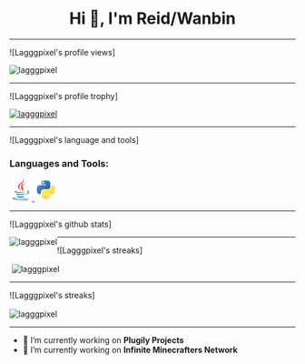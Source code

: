 <h1 align="center">Hi 👋, I'm Reid/Wanbin</h1>

___

![Lagggpixel's profile views] <p align="left"> <img src="https://komarev.com/ghpvc/?username=lagggpixel&label=Profile%20views&color=0e75b6&style=flat" alt="lagggpixel" /> </p>

___

![Lagggpixel's profile trophy] <p align="left"> <a href="https://github.com/ryo-ma/github-profile-trophy"><img src="https://github-profile-trophy.vercel.app/?username=lagggpixel&theme=darkhub" alt="lagggpixel" /></a> </p>

___

![Lagggpixel's language and tools] <h3 align="left">Languages and Tools:</h3>
<p align="left"> <a href="https://www.java.com" target="_blank" rel="noreferrer"> <img src="https://raw.githubusercontent.com/devicons/devicon/master/icons/java/java-original.svg" alt="java" width="40" height="40"/> </a> <a href="https://www.python.org" target="_blank" rel="noreferrer"> <img src="https://raw.githubusercontent.com/devicons/devicon/master/icons/python/python-original.svg" alt="python" width="40" height="40"/> </a> </p>

___

![Lagggpixel's github stats] <p><img align="left" src="https://github-readme-stats.vercel.app/api/top-langs?username=lagggpixel&show_icons=true&locale=en&layout=compact" alt="lagggpixel" /></p>

___

![Lagggpixel's streaks] <p>&nbsp;<img align="center" src="https://github-readme-stats.vercel.app/api?username=lagggpixel&show_icons=true&locale=en" alt="lagggpixel" /></p>

___

![Lagggpixel's streaks] <p><img align="center" src="https://github-readme-streak-stats.herokuapp.com/?user=lagggpixel&" alt="lagggpixel" /></p>

___

- 🔭 I’m currently working on **Plugily Projects**
- 🔭 I’m currently working on **Infinite Minecrafters Network**
